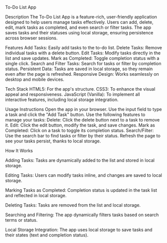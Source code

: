 To-Do List App

Description
The To-Do List App is a feature-rich, user-friendly application designed to help users manage tasks effectively. Users can add, delete, edit, mark tasks as completed, and even search or filter tasks. The app saves tasks and their statuses using local storage, ensuring persistence across browser sessions.

Features
Add Tasks: Easily add tasks to the to-do list.
Delete Tasks: Remove individual tasks with a delete button.
Edit Tasks: Modify tasks directly in the list and save updates.
Mark as Completed: Toggle completion status with a single click.
Search and Filter Tasks: Search for tasks or filter by completion status.
Persistent Data: Tasks are saved in local storage, so they remain even after the page is refreshed.
Responsive Design: Works seamlessly on desktop and mobile devices.

Tech Stack
HTML5: For the app's structure.
CSS3: To enhance the visual appeal and responsiveness.
JavaScript (Vanilla): To implement all interactive features, including local storage integration.

Usage Instructions
Open the app in your browser.
Use the input field to type a task and click the "Add Task" button.
Use the following features to manage your tasks:
Delete: Click the delete button next to a task to remove it.
Edit: Click the edit button, modify the task, and save changes.
Mark as Completed: Click on a task to toggle its completion status.
Search/Filter: Use the search bar to find tasks or filter by their status.
Refresh the page to see your tasks persist, thanks to local storage.

How It Works

Adding Tasks:
Tasks are dynamically added to the list and stored in local storage.

Editing Tasks:
Users can modify tasks inline, and changes are saved to local storage.

Marking Tasks as Completed:
Completion status is updated in the task list and reflected in local storage.

Deleting Tasks:
Tasks are removed from the list and local storage.

Searching and Filtering:
The app dynamically filters tasks based on search terms or status.

Local Storage Integration:
The app uses local storage to save tasks and their states (text and completion status).
